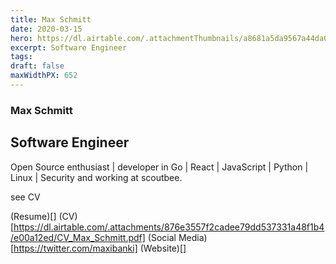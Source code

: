 ```yaml
---
title: Max Schmitt
date: 2020-03-15
hero: https://dl.airtable.com/.attachmentThumbnails/a8681a5da9567a44da06ce1bfc22a991/40f04958
excerpt: Software Engineer
tags: 
draft: false
maxWidthPX: 652
---
```









### Max Schmitt
## Software Engineer

Open Source enthusiast | developer in Go | React | JavaScript | Python | Linux | Security and working at scoutbee.

see CV

(Resume)[]
(CV)[https://dl.airtable.com/.attachments/876e3557f2cadee79dd537331a48f1b4/e00a12ed/CV_Max_Schmitt.pdf]
(Social Media)[https://twitter.com/maxibanki]
(Website)[]

